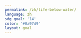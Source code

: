 ```yaml
---
permalink: /zh/life-below-water/
language: zh
sdg_goal: '14'
color: '#0a97d9'
layout: goal
---
```


